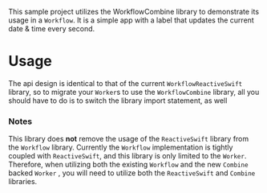 This sample project utilizes the WorkflowCombine library to demonstrate its usage in a `Workflow`. It is a simple app with a label that updates the current date & time every second.

# Usage

The api design is identical to that of the current `WorkflowReactiveSwift` library, so to migrate your `Worker`s to use the `WorkflowCombine` library, all you should have to do is to switch the library import statement, as well 


### Notes

This library does **not** remove the usage of the `ReactiveSwift` library from the `Workflow` library. Currently the `Workflow` implementation is tightly coupled with `ReactiveSwift`, and this library is only limited to the `Worker`. Therefore, when utilizing both the existing `Workflow` and the new `Combine` backed `Worker` , you will need to utilize both the `ReactiveSwift` and `Combine` libraries.